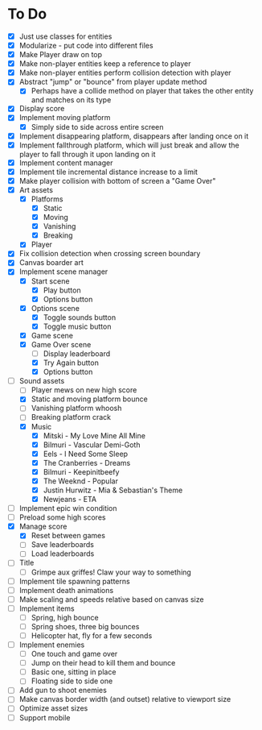 # To Do

- [x] Just use classes for entities
- [x] Modularize - put code into different files
- [x] Make Player draw on top
- [x] Make non-player entities keep a reference to player
- [x] Make non-player entities perform collision detection with player
- [x] Abstract "jump" or "bounce" from player update method
	- [x] Perhaps have a collide method on player that takes the other entity and matches on its type
- [x] Display score
- [x] Implement moving platform
	- [x] Simply side to side across entire screen
- [x] Implement disappearing platform, disappears after landing once on it
- [x] Implement fallthrough platform, which will just break and allow the player to fall through it upon landing on it
- [x] Implement content manager
- [x] Implement tile incremental distance increase to a limit
- [x] Make player collision with bottom of screen a "Game Over"
- [x] Art assets
	- [x] Platforms
		- [x] Static
		- [x] Moving
		- [x] Vanishing
		- [x] Breaking
	- [x] Player
- [x] Fix collision detection when crossing screen boundary
- [x] Canvas boarder art
- [x] Implement scene manager
	- [x] Start scene
		- [x] Play button
		- [x] Options button
	- [x] Options scene
		- [x] Toggle sounds button
		- [x] Toggle music button
	- [x] Game scene
	- [x] Game Over scene
		- [ ] Display leaderboard
		- [x] Try Again button
		- [x] Options button
- [ ] Sound assets
	- [ ] Player mews on new high score
	- [x] Static and moving platform bounce
	- [ ] Vanishing platform whoosh
	- [ ] Breaking platform crack
	- [x] Music
		- [x] Mitski - My Love Mine All Mine
		- [x] Bilmuri - Vascular Demi-Goth
		- [x] Eels - I Need Some Sleep
		- [x] The Cranberries - Dreams
		- [x] Bilmuri - Keepinitbeefy
		- [x] The Weeknd - Popular
		- [x] Justin Hurwitz - Mia & Sebastian's Theme
		- [x] Newjeans - ETA
- [ ] Implement epic win condition
- [ ] Preload some high scores
- [x] Manage score
	- [x] Reset between games
	- [ ] Save leaderboards
	- [ ] Load leaderboards
- [ ] Title
	- [ ] Grimpe aux griffes! Claw your way to something
- [ ] Implement tile spawning patterns
- [ ] Implement death animations
- [ ] Make scaling and speeds relative based on canvas size
- [ ] Implement items
	- [ ] Spring, high bounce
	- [ ] Spring shoes, three big bounces
	- [ ] Helicopter hat, fly for a few seconds
- [ ] Implement enemies
	- [ ] One touch and game over
	- [ ] Jump on their head to kill them and bounce
	- [ ] Basic one, sitting in place
	- [ ] Floating side to side one
- [ ] Add gun to shoot enemies
- [ ] Make canvas border width (and outset) relative to viewport size
- [ ] Optimize asset sizes
- [ ] Support mobile
